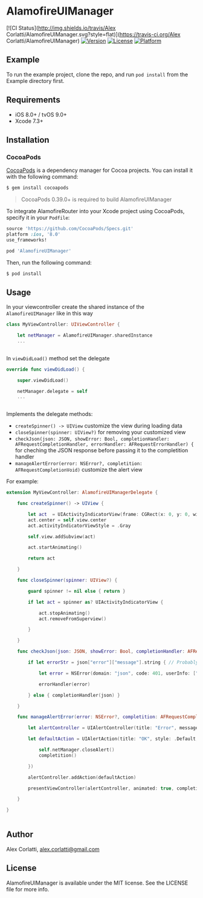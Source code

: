 # AlamofireUIManager

[![CI Status](http://img.shields.io/travis/Alex Corlatti/AlamofireUIManager.svg?style=flat)](https://travis-ci.org/Alex Corlatti/AlamofireUIManager)
[![Version](https://img.shields.io/cocoapods/v/AlamofireUIManager.svg?style=flat)](http://cocoapods.org/pods/AlamofireUIManager)
[![License](https://img.shields.io/cocoapods/l/AlamofireUIManager.svg?style=flat)](http://cocoapods.org/pods/AlamofireUIManager)
[![Platform](https://img.shields.io/cocoapods/p/AlamofireUIManager.svg?style=flat)](http://cocoapods.org/pods/AlamofireUIManager)

## Example

To run the example project, clone the repo, and run `pod install` from the Example directory first.

## Requirements

- iOS 8.0+ / tvOS 9.0+
- Xcode 7.3+

## Installation

### CocoaPods

[CocoaPods](http://cocoapods.org) is a dependency manager for Cocoa projects. You can install it with the following command:

```bash
$ gem install cocoapods
```

> CocoaPods 0.39.0+ is required to build AlamofireUIManager

To integrate AlamofireRouter into your Xcode project using CocoaPods, specify it in your `Podfile`:

```ruby
source 'https://github.com/CocoaPods/Specs.git'
platform :ios, '8.0'
use_frameworks!

pod 'AlamofireUIManager'
```

Then, run the following command:

```bash
$ pod install
```

## Usage
In your viewcontroller create the shared instance of the ```
AlamofireUIManager``` like in this way

```swift
class MyViewController: UIViewController {

	let netManager = AlamofireUIManager.sharedInstance
	...
	
```

In ``` viewDidLoad() ``` method set the delegate

```swift
override func viewDidLoad() {

	super.viewDidLoad()

   	netManager.delegate = self
   	...
	
```

Implements the delegate methods:

*  ```createSpinner() -> UIView``` customize the view during loading data
*  ```closeSpinner(spinner: UIView?)``` for removing your customized view
*  ```checkJson(json: JSON, showError: Bool, completionHandler: AFRequestCompletionHandler, errorHandler: AFRequestErrorHandler) {``` for cheching the JSON response before passing it to the completition handler
*  ```manageAlertError(error: NSError?, completition: AFRequestCompletionVoid)``` customize the alert view

For example:

```swift
extension MyViewController: AlamofireUIManagerDelegate {

    func createSpinner() -> UIView {

        let act  = UIActivityIndicatorView(frame: CGRect(x: 0, y: 0, width: 50, height: 50))
        act.center = self.view.center
        act.activityIndicatorViewStyle = .Gray

        self.view.addSubview(act)

        act.startAnimating()

        return act

    }

    func closeSpinner(spinner: UIView?) {

        guard spinner != nil else { return }

        if let act = spinner as? UIActivityIndicatorView {

            act.stopAnimating()
            act.removeFromSuperview()

        }

    }

    func checkJson(json: JSON, showError: Bool, completionHandler: AFRequestCompletionHandler, errorHandler: AFRequestErrorHandler) {

        if let errorStr = json["error"]["message"].string { // Probably authorization required

            let error = NSError(domain: "json", code: 401, userInfo: ["info": errorStr])

            errorHandler(error)

        } else { completionHandler(json) }

    }

    func manageAlertError(error: NSError?, completition: AFRequestCompletionVoid) {

        let alertController = UIAlertController(title: "Error", message: error?.description, preferredStyle: .Alert)

        let defaultAction = UIAlertAction(title: "OK", style: .Default, handler: { _ in

            self.netManager.closeAlert()
            completition()

        })

        alertController.addAction(defaultAction)

        presentViewController(alertController, animated: true, completion: nil)

    }

}
	
```

## Author

Alex Corlatti, alex.corlatti@gmail.com

## License

AlamofireUIManager is available under the MIT license. See the LICENSE file for more info.
